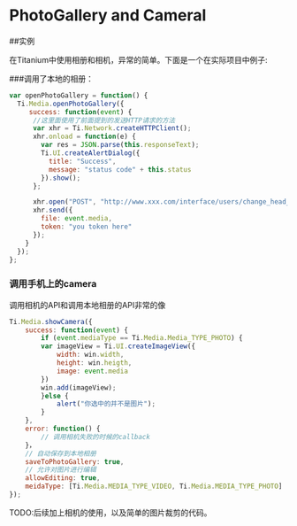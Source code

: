 # PhotoGallery and Cameral

##实例

在Titanium中使用相册和相机，异常的简单。下面是一个在实际项目中例子:

###调用了本地的相册：

```javascript
var openPhotoGallery = function() {
  Ti.Media.openPhotoGallery({
     success: function(event) {
      //这里面使用了前面提到的发送HTTP请求的方法
      var xhr = Ti.Network.createHTTPClient();
      xhr.onload = function(e) {
        var res = JSON.parse(this.responseText);
        Ti.UI.createAlertDialog({
          title: "Success",
          message: "status code" + this.status
        }).show();
      };

      xhr.open("POST", "http://www.xxx.com/interface/users/change_head_pic");
      xhr.send({
        file: event.media,
        token: "you token here"
      });
    }
  });
};

```

### 调用手机上的camera
调用相机的API和调用本地相册的API非常的像

```javascript
Ti.Media.showCamera({
	success: function(event) {
   		if (event.mediaType == Ti.Media.Media_TYPE_PHOTO) {
   		var imageView = Ti.UI.createImageView({
      		width: win.width,
      		height: win.heigth,
      		image: event.media
   		})
   		win.add(imageView);
   		}else {
     		alert("你选中的并不是图片");
      	}
   	},
	error: function() {
  		// 调用相机失败的时候的callback
  	}，
	// 自动保存到本地相册
	saveToPhotoGallery: true,
	// 允许对图片进行编辑
	allowEditing: true,
	meidaType: [Ti.Media.MEDIA_TYPE_VIDEO, Ti.Media.MEDIA_TYPE_PHOTO]
});
```
TODO:后续加上相机的使用，以及简单的图片裁剪的代码。

